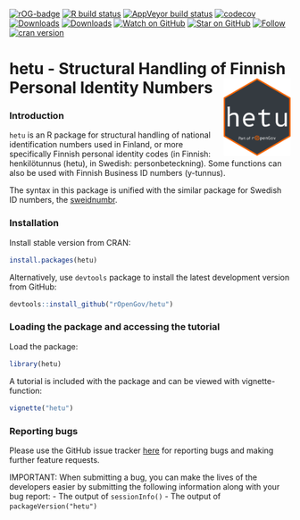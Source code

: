 
<!-- README.md is generated from README.Rmd. Please edit that file -->

<!-- badges: start -->

[![rOG-badge](https://ropengov.github.io/rogtemplate/reference/figures/ropengov-badge.svg)](http://ropengov.org/)
[![R build
status](https://github.com/rOpenGov/hetu/workflows/R-CMD-check/badge.svg)](https://github.com/rOpenGov/hetu/actions)
[![AppVeyor build
status](https://ci.appveyor.com/api/projects/status/github/rOpenGov/hetu?branch=master&svg=true)](https://ci.appveyor.com/project/rOpenGov/hetu)
[![codecov](https://codecov.io/gh/rOpenGov/hetu/branch/master/graph/badge.svg)](https://codecov.io/gh/rOpenGov/hetu)
[![Downloads](http://cranlogs.r-pkg.org/badges/grand-total/hetu)](https://cran.r-project.org/package=hetu)
[![Downloads](http://cranlogs.r-pkg.org/badges/hetu)](https://cran.r-project.org/package=hetu)
[![Watch on
GitHub](https://img.shields.io/github/watchers/ropengov/hetu.svg?style=social)](https://github.com/ropengov/hetu/watchers)
[![Star on
GitHub](https://img.shields.io/github/stars/ropengov/hetu.svg?style=social)](https://github.com/ropengov/hetu/stargazers)
[![Follow](https://img.shields.io/twitter/follow/ropengov.svg?style=social)](https://twitter.com/intent/follow?screen_name=ropengov)
[![cran
version](http://www.r-pkg.org/badges/version/hetu)](http://cran.rstudio.com/web/packages/hetu)
<!-- badges: end -->

<!--[![rstudio mirror downloads](http://cranlogs.r-pkg.org/badges/grand-total/hetu)](https://github.com/metacran/cranlogs.app)-->

# hetu - Structural Handling of Finnish Personal Identity Numbers <a href="https://ropengov.github.io/hetu/"><img src="man/figures/logo.png" align="right" height="139" /></a>

### Introduction

`hetu` is an R package for structural handling of national
identification numbers used in Finland, or more specifically Finnish
personal identity codes (in Finnish: henkilötunnus (hetu), in Swedish:
personbeteckning). Some functions can also be used with Finnish Business
ID numbers (y-tunnus).

The syntax in this package is unified with the similar package for
Swedish ID numbers, the
[sweidnumbr](https://github.com/rOpenGov/sweidnumbr).

### Installation

Install stable version from CRAN:

``` r
install.packages(hetu)
```

Alternatively, use `devtools` package to install the latest development
version from GitHub:

``` r
devtools::install_github("rOpenGov/hetu")
```

### Loading the package and accessing the tutorial

Load the package:

``` r
library(hetu)
```

A tutorial is included with the package and can be viewed with
vignette-function:

``` r
vignette("hetu")
```

### Reporting bugs

Please use the GitHub issue tracker
[here](https://github.com/rOpenGov/hetu/issues) for reporting bugs and
making further feature requests.

IMPORTANT: When submitting a bug, you can make the lives of the
developers easier by submitting the following information along with
your bug report: - The output of `sessionInfo()` - The output of
`packageVersion("hetu")`
